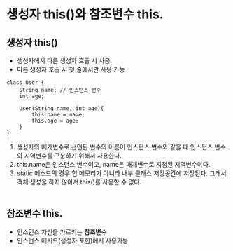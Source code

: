 # 생성자 this()와 참조변수 this.

## 생성자 this()
- 생성자에서 다른 생성자 호출 시 사용.   
- 다른 생성자 호출 시 첫 줄에서만 사용 가능

```
class User {
    String name; // 인스턴스 변수
    int age; 
    
    User(String name, int age){
        this.name = name; 
        this.age = age;
    }
}
```
1. 생성자의 매개변수로 선언된 변수의 이름이 인스턴스 변수와 같을 때 인스턴스 변수와 지역변수를 구분하기 위해서 사용한다.
2. this.name은 인스턴스 변수이고, name은 매개변수로 지정된 지역변수이다. 
3. static 메소드의 경우 힙 메모리가 아니라 내부 클래스 저장공간에 저장된다. 그래서 객체 생성을 하지 않아서 this()를 사용할 수 없다.
<br/></br>
## 참조변수 this.
- 인스턴스 자신을 가르키는 **참조변수**
- 인스턴스 메서드(생성자 포한)에서 사용가능

